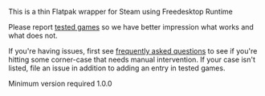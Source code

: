 This is a thin Flatpak wrapper for Steam using Freedesktop Runtime

Please report [tested games](https://github.com/flathub/com.valvesoftware.Steam/wiki/Tested-Games) so we have better impression what
works and what does not.

If you're having issues, first see
[frequently asked questions](https://github.com/flathub/com.valvesoftware.Steam/wiki)
to see if you're hitting some corner-case that needs manual intervention. If your case isn't listed, file an issue in addition to adding an entry in tested games.

Minimum version required 1.0.0
